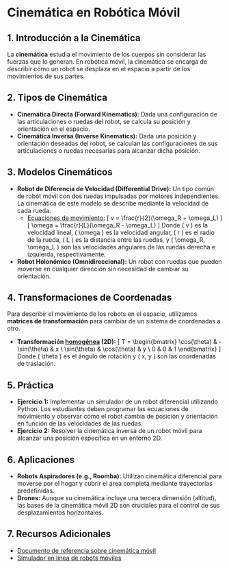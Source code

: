 # Cinemática en Robótica Móvil

## 1. Introducción a la Cinemática
La **cinemática** estudia el movimiento de los cuerpos sin considerar las fuerzas que lo generan. En robótica móvil, la cinemática se encarga de describir cómo un robot se desplaza en el espacio a partir de los movimientos de sus partes.

## 2. Tipos de Cinemática
- **Cinemática Directa (Forward Kinematics):** Dada una configuración de las articulaciones o ruedas del robot, se calcula su posición y orientación en el espacio.
- **Cinemática Inversa (Inverse Kinematics):** Dada una posición y orientación deseadas del robot, se calculan las configuraciones de sus articulaciones o ruedas necesarias para alcanzar dicha posición.

## 3. Modelos Cinemáticos
- **Robot de Diferencia de Velocidad (Differential Drive):** Un tipo común de robot móvil con dos ruedas impulsadas por motores independientes. La cinemática de este modelo se describe mediante la velocidad de cada rueda.
  - [Ecuaciones de movimiento:](https://github.com/LeonRamos/RoboticaMovil/blob/main/1.png)
    \[
    v = \frac{r}{2}(\omega_R + \omega_L)
    \]
    \[
    \omega = \frac{r}{L}(\omega_R - \omega_L)
    \]
    Donde \( v \) es la velocidad lineal, \( \omega \) es la velocidad angular, \( r \) es el radio de la rueda, \( L \) es la distancia entre las ruedas, y \( \omega_R, \omega_L \) son las velocidades angulares de las ruedas derecha e izquierda, respectivamente.
- **Robot Holonómico (Omnidireccional):** Un robot con ruedas que pueden moverse en cualquier dirección sin necesidad de cambiar su orientación.

## 4. Transformaciones de Coordenadas
Para describir el movimiento de los robots en el espacio, utilizamos **matrices de transformación** para cambiar de un sistema de coordenadas a otro.
- **Transformación [homogénea](https://github.com/LeonRamos/RoboticaMovil/blob/main/2.png) (2D):**
  \[
  T = \begin{bmatrix}
  \cos(\theta) & -\sin(\theta) & x \\
  \sin(\theta) & \cos(\theta) & y \\
  0 & 0 & 1
  \end{bmatrix}
  \]
  Donde \( \theta \) es el ángulo de rotación y \( x, y \) son las coordenadas de traslación.

## 5. Práctica
- **Ejercicio 1:** Implementar un simulador de un robot diferencial utilizando Python. Los estudiantes deben programar las ecuaciones de movimiento y observar cómo el robot cambia de posición y orientación en función de las velocidades de las ruedas.
- **Ejercicio 2:** Resolver la cinemática inversa de un robot móvil para alcanzar una posición específica en un entorno 2D.

## 6. Aplicaciones
- **Robots Aspiradores (e.g., Roomba):** Utilizan cinemática diferencial para moverse por el hogar y cubrir el área completa mediante trayectorias predefinidas.
- **Drones:** Aunque su cinemática incluye una tercera dimensión (altitud), las bases de la cinemática móvil 2D son cruciales para el control de sus desplazamientos horizontales.

## 7. Recursos Adicionales
- [Documento de referencia sobre cinemática móvil](https://link-to-reference.com)
- [Simulador en línea de robots móviles](https://link-to-simulator.com)
